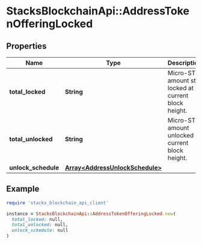 # StacksBlockchainApi::AddressTokenOfferingLocked

## Properties

| Name | Type | Description | Notes |
| ---- | ---- | ----------- | ----- |
| **total_locked** | **String** | Micro-STX amount still locked at current block height. |  |
| **total_unlocked** | **String** | Micro-STX amount unlocked at current block height. |  |
| **unlock_schedule** | [**Array&lt;AddressUnlockSchedule&gt;**](AddressUnlockSchedule.md) |  |  |

## Example

```ruby
require 'stacks_blockchain_api_client'

instance = StacksBlockchainApi::AddressTokenOfferingLocked.new(
  total_locked: null,
  total_unlocked: null,
  unlock_schedule: null
)
```

